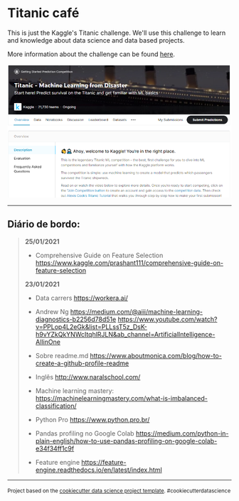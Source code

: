 Titanic café
==============================

This is just the Kaggle's Titanic challenge. We'll use this challenge to learn and knowledge about data science and data based projects.

More information about the challenge can be found [here](https://www.kaggle.com/c/titanic).

![Kaggle Titanic](./reports/figures/titanic_front.png "Kaggle Titanic")

------------

## Diário de bordo:

> **25/01/2021**
> - Comprehensive Guide on Feature Selection
> https://www.kaggle.com/prashant111/comprehensive-guide-on-feature-selection
>
> **23/01/2021**
> - Data carrers
> https://workera.ai/
> 
> - Andrew Ng
> https://medium.com/@aiii/machine-learning-diagnostics-b2256d78d51e
> https://www.youtube.com/watch?v=PPLop4L2eGk&list=PLLssT5z_DsK-h9vYZkQkYNWcItqhlRJLN&ab_channel=ArtificialIntelligence-AllinOne
> 
> - Sobre readme.md
> https://www.aboutmonica.com/blog/how-to-create-a-github-profile-readme
> 
> - Inglês
> http://www.naralschool.com/
> 
> - Machine learning mastery:
> https://machinelearningmastery.com/what-is-imbalanced-classification/
> 
> - Python Pro
> https://www.python.pro.br/
> 
> - Pandas profiling no Google Colab
> https://medium.com/python-in-plain-english/how-to-use-pandas-profiling-on-google-colab-e34f34ff1c9f
>
> - Feature engine
> https://feature-engine.readthedocs.io/en/latest/index.html


--------

<p><small>Project based on the <a target="_blank" href="https://drivendata.github.io/cookiecutter-data-science/">cookiecutter data science project template</a>. #cookiecutterdatascience</small></p>
